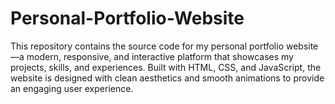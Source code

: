 # Personal-Portfolio-Website
This repository contains the source code for my personal portfolio website—a modern, responsive, and interactive platform that showcases my projects, skills, and experiences. Built with HTML, CSS, and JavaScript, the website is designed with clean aesthetics and smooth animations to provide an engaging user experience.